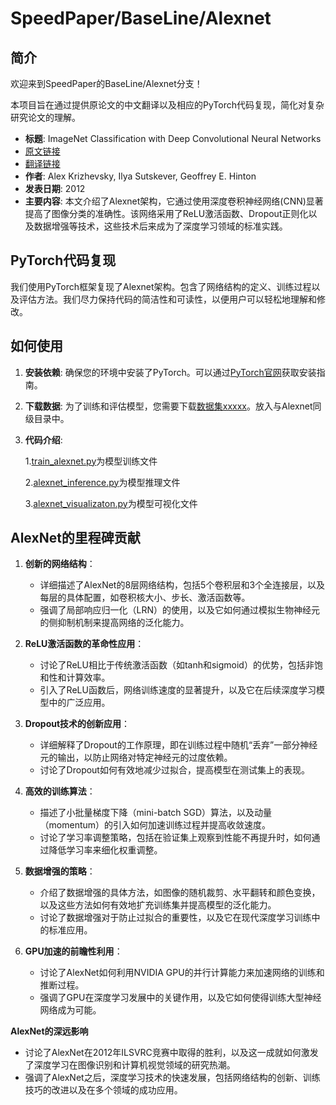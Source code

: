 # SpeedPaper/BaseLine/Alexnet

## 简介

欢迎来到SpeedPaper的BaseLine/Alexnet分支！

本项目旨在通过提供原论文的中文翻译以及相应的PyTorch代码复现，简化对复杂研究论文的理解。

- **标题**: ImageNet Classification with Deep Convolutional Neural Networks
- [原文链接](https://proceedings.neurips.cc/paper/2012/file/c399862d3b9d6b76c8436e924a68c45b-Paper.pdf)
- [翻译链接](https://github.com/hanknewbird/SpeedPaper/blob/main/BaseLine/Alexnet/paper/AlexNet%E7%BF%BB%E8%AF%91.pdf)
- **作者**: Alex Krizhevsky, Ilya Sutskever, Geoffrey E. Hinton
- **发表日期**: 2012
- **主要内容**: 本文介绍了Alexnet架构，它通过使用深度卷积神经网络(CNN)显著提高了图像分类的准确性。该网络采用了ReLU激活函数、Dropout正则化以及数据增强等技术，这些技术后来成为了深度学习领域的标准实践。

## PyTorch代码复现

我们使用PyTorch框架复现了Alexnet架构。包含了网络结构的定义、训练过程以及评估方法。我们尽力保持代码的简洁性和可读性，以便用户可以轻松地理解和修改。

## 如何使用

1. **安装依赖**: 确保您的环境中安装了PyTorch。可以通过[PyTorch官网](https://pytorch.org/get-started/locally/)获取安装指南。
2. **下载数据**: 为了训练和评估模型，您需要下载[数据集xxxxx]()。放入与Alexnet同级目录中。
3. **代码介绍**:

   1.[train_alexnet.py](train_alexnet.py)为模型训练文件

   2.[alexnet_inference.py](alexnet_inference.py)为模型推理文件

   3.[alexnet_visualizaton.py](alexnet_visualizaton.py)为模型可视化文件

## AlexNet的里程碑贡献
1. **创新的网络结构**：
   - 详细描述了AlexNet的8层网络结构，包括5个卷积层和3个全连接层，以及每层的具体配置，如卷积核大小、步长、激活函数等。
   - 强调了局部响应归一化（LRN）的使用，以及它如何通过模拟生物神经元的侧抑制机制来提高网络的泛化能力。

2. **ReLU激活函数的革命性应用**：
   - 讨论了ReLU相比于传统激活函数（如tanh和sigmoid）的优势，包括非饱和性和计算效率。
   - 引入了ReLU函数后，网络训练速度的显著提升，以及它在后续深度学习模型中的广泛应用。

3. **Dropout技术的创新应用**：
   - 详细解释了Dropout的工作原理，即在训练过程中随机“丢弃”一部分神经元的输出，以防止网络对特定神经元的过度依赖。
   - 讨论了Dropout如何有效地减少过拟合，提高模型在测试集上的表现。

4. **高效的训练算法**：
   - 描述了小批量梯度下降（mini-batch SGD）算法，以及动量（momentum）的引入如何加速训练过程并提高收敛速度。
   - 讨论了学习率调整策略，包括在验证集上观察到性能不再提升时，如何通过降低学习率来细化权重调整。

5. **数据增强的策略**：
   - 介绍了数据增强的具体方法，如图像的随机裁剪、水平翻转和颜色变换，以及这些方法如何有效地扩充训练集并提高模型的泛化能力。
   - 讨论了数据增强对于防止过拟合的重要性，以及它在现代深度学习训练中的标准应用。

6. **GPU加速的前瞻性利用**：
   - 讨论了AlexNet如何利用NVIDIA GPU的并行计算能力来加速网络的训练和推断过程。
   - 强调了GPU在深度学习发展中的关键作用，以及它如何使得训练大型神经网络成为可能。

**AlexNet的深远影响**

- 讨论了AlexNet在2012年ILSVRC竞赛中取得的胜利，以及这一成就如何激发了深度学习在图像识别和计算机视觉领域的研究热潮。
- 强调了AlexNet之后，深度学习技术的快速发展，包括网络结构的创新、训练技巧的改进以及在多个领域的成功应用。
